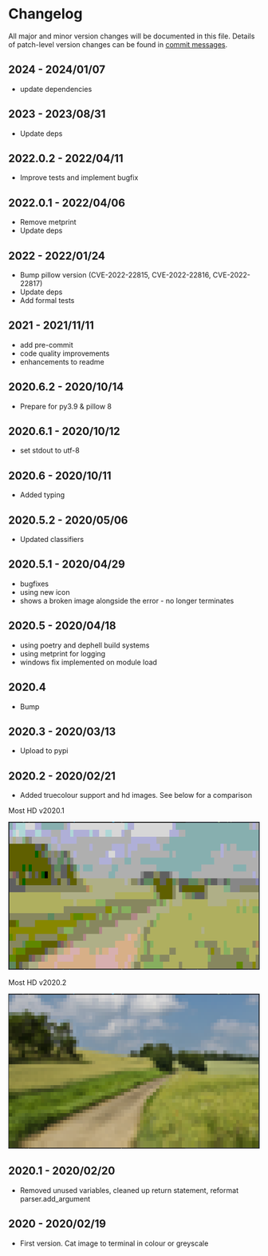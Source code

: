 # Changelog

All major and minor version changes will be documented in this file. Details of
patch-level version changes can be found in [commit messages](../../commits/master).

## 2024 - 2024/01/07

- update dependencies

## 2023 - 2023/08/31

- Update deps

## 2022.0.2 - 2022/04/11

- Improve tests and implement bugfix

## 2022.0.1 - 2022/04/06

- Remove metprint
- Update deps

## 2022 - 2022/01/24

- Bump pillow version (CVE-2022-22815, CVE-2022-22816, CVE-2022-22817)
- Update deps
- Add formal tests

## 2021 - 2021/11/11

- add pre-commit
- code quality improvements
- enhancements to readme

## 2020.6.2 - 2020/10/14

- Prepare for py3.9 & pillow 8

## 2020.6.1 - 2020/10/12

- set stdout to utf-8

## 2020.6 - 2020/10/11

- Added typing

## 2020.5.2 - 2020/05/06

- Updated classifiers

## 2020.5.1 - 2020/04/29

- bugfixes
- using new icon
- shows a broken image alongside the error - no longer terminates

## 2020.5 - 2020/04/18

- using poetry and dephell build systems
- using metprint for logging
- windows fix implemented on module load

## 2020.4

- Bump

## 2020.3 - 2020/03/13

- Upload to pypi

## 2020.2 - 2020/02/21

- Added truecolour support and hd images. See below for a comparison

<div>
<p>Most HD v2020.1</p>
<img src="readme-assets/screenshots/desktop/example-2.png" alt="Screenshot 3" width="600">
<p>Most HD v2020.2</p>
<img src="readme-assets/screenshots/desktop/example-6.png" alt="Screenshot 7" width="600">
</div>

## 2020.1 - 2020/02/20

- Removed unused variables, cleaned up return statement, reformat
parser.add_argument

## 2020 - 2020/02/19

- First version. Cat image to terminal in colour or greyscale
